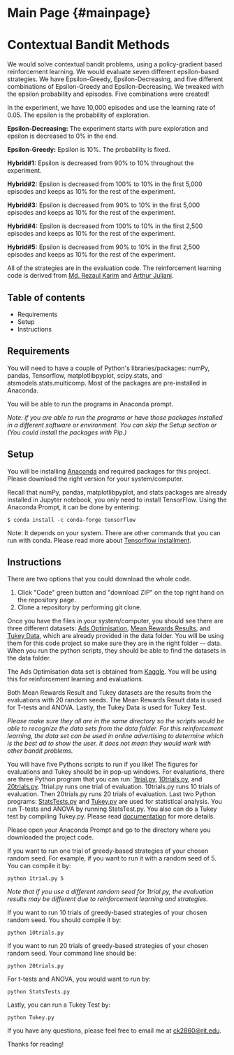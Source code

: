 Main Page {#mainpage}
=========

# Contextual Bandit Methods

We would solve contextual bandit problems, using a policy-gradient based reinforcement learning. We would evaluate seven different epsilon-based strategies. We have Epsilon-Greedy, Epsilon-Decreasing, and five different combinations of Epsilon-Greedy and Epsilon-Decreasing. We tweaked with the epsilon probability and episodes.  Five combinations were created! 

In the experiment, we have 10,000 episodes and use the learning rate of 0.05. The epsilon is the probability of exploration.

**Epsilon-Decreasing:** The experiment starts with pure exploration and epsilon is decreased to 0% in the end.

**Epsilon-Greedy:** Epsilon is 10%. The probability is fixed.

**Hybrid#1:** Epsilon is decreased from 90% to 10% throughout the experiment. 

**Hybrid#2:** Epsilon is decreased from 100% to 10% in the first 5,000 episodes and keeps as 10% for the rest of the experiment.

**Hybrid#3:** Epsilon is decreased from 90% to 10% in the first 5,000 episodes and keeps as 10% for the rest of the experiment.

**Hybrid#4:** Epsilon is decreased from 100% to 10% in the first 2,500 episodes and keeps as 10% for the rest of the experiment.

**Hybrid#5:** Epsilon is decreased from 90% to 10% in the first 2,500 episodes and keeps as 10% for the rest of the experiment.

All of the strategies are in the evaluation code. The reinforcement learning code is derived from [Md. Rezaul Karim](https://www.oreilly.com/library/view/tensorflow-powerful-predictive/9781789136913/) and [Arthur Juliani](https://medium.com/emergent-future/simple-reinforcement-learning-with-tensorflow-part-1-5-contextual-bandits-bff01d1aad9c). 

## Table of contents
* Requirements
* Setup
* Instructions

## Requirements
You will need to have a couple of Python's libraries/packages: numPy, pandas, Tensorflow, matplotlibpyplot, scipy.stats, and atsmodels.stats.multicomp. Most of the packages are pre-installed in Anaconda.

You will be able to run the programs in Anaconda prompt. 

*Note: if you are able to run the programs or have those packages installed in a different software or environment. You can skip the Setup section or  (You could install the packages with Pip.)*
                                            
## Setup
You will be installing [Anaconda](http://anaconda.com/downloads) and required packages for this project. 
Please download the right version for your system/computer.
 
Recall that numPy, pandas,  matplotlibpyplot, and stats packages are already installed in Jupyter notebook, you only need to install TensorFlow. Using the Anaconda Prompt, it can be done by entering:

```
$ conda install -c conda-forge tensorflow
```
Note: It depends on your system. There are other commands that you can run with conda. Please read more about [Tensorflow Installment](https://anaconda.org/conda-forge/tensorflow). 


## Instructions

There are two options that you could download the whole code. 
1. Click "Code" green button and "download ZIP" on the top right hand on the repository page. 
2. Clone a repository by performing git clone. 

Once you have the files in your system/computer, you should see there are three different datasets: [Ads Optimisation](https://github.com/ck2860/MidtermCode-CondyKan/blob/master/data/Ads_Optimisation.csv), [Mean Rewards Results](https://github.com/ck2860/MidtermCode-CondyKan/blob/master/data/MeanRewardsResult.csv), and [Tukey Data](https://github.com/ck2860/MidtermCode-CondyKan/blob/master/data/TukeyData.csv), which are already provided in the data folder. You will be using them for this code project so make sure they are in the right folder -- data. When you run the python scripts, they should be able to find the datasets in the data folder. 
 
 The Ads Optimisation data set is obtained from [Kaggle](https://www.kaggle.com/akram24/ads-ctr-optimisation).  You will be using this for reinforcement learning and evaluations. 
 
Both Mean Rewards Result and Tukey datasets are the results from the evaluations with 20 random seeds. The Mean Rewards Result data is used for T-tests and ANOVA. Lastly, the Tukey Data is used for Tukey Test. 

*Please make sure they all are in the same directory so the scripts
would be able to recognize the data sets from the data folder. For this reinforcement learning, the data set can be used in online advertising to determine which is the best ad to show the user. It does not mean they would work with other bandit problems.*


You will have five Pythons scripts to run if you like! The figures for evaluations and Tukey should be in pop-up windows. For evaluations, there are three Python program that you can run: [1trial.py](https://github.com/ck2860/MidtermCode-CondyKan/blob/master/1trial.py), [10trials.py](https://github.com/ck2860/MidtermCode-CondyKan/blob/master/10trials.py), and [20trials.py](https://github.com/ck2860/MidtermCode-CondyKan/blob/master/20trials.py). 1trial.py runs one trial of evaluation. 10trials.py runs 10 trials of evaluation. Then 20trials.py runs 20 trials of evaluation. Last two Python programs: [StatsTests.py](https://github.com/ck2860/MidtermCode-CondyKan/blob/master/StatsTests.py) and [Tukey.py](https://github.com/ck2860/MidtermCode-CondyKan/blob/master/Tukey.py) are used for statistical analysis. You run T-tests and ANOVA by running StatsTest.py. You also can do a Tukey test by compiling Tukey.py. Please read [documentation](https://ck2860.github.io/MidtermCode-CondyKan/) for more details. 

Please open your Anaconda Prompt and go to the directory where you downloaded the project code.


If you want to run one trial of greedy-based strategies of your chosen random seed. For example, if you want to run it with a random seed of 5. You can compile it by:
```
python 1trial.py 5
```
*Note that if you use a different random seed for 1trial.py, the evaluation results may be different due to reinforcement learning and strategies.*

If you want to run 10 trials of greedy-based strategies of your chosen random seed. You should compile it by:
```
python 10trials.py
```

If you want to run 20 trials of greedy-based strategies of your chosen random seed. Your command line should be:
```
python 20trials.py
```
For t-tests and ANOVA, you would want to run by:

```
python StatsTests.py
```

Lastly, you can run a Tukey Test by:
```
python Tukey.py
```


If you have any questions, please feel free to email me at ck2860@rit.edu. 

Thanks for reading!
